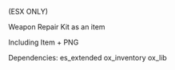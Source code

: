 (ESX ONLY)

Weapon Repair Kit as an item

Including Item + PNG

Dependencies:
es_extended
ox_inventory
ox_lib
